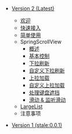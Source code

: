 * [Version 2 (Latest)](zh-cn/README)
    * [欢迎](zh-cn/README)
    * [快速接入](zh-cn/V2/GettingStart)
    * [简单使用](zh-cn/V2/Usage)
    * SpringScrollView
        * [概述](zh-cn/V2/BasicContent)
        * [基本控制](zh-cn/V2/BasicControl)
        * [下拉刷新](zh-cn/V2/Refresh)
        * [自定义下拉刷新](zh-cn/V2/CustomRefresh)
        * [上拉加载](zh-cn/V2/Loading)
        * [自定义上拉加载](zh-cn/V2/CustomLoading)
        * [处理键盘遮挡](zh-cn/V2/TextInput)
        * [滑动 & 监听滑动](zh-cn/V2/Scroll)
    * [LargeList](https://bolan9999.github.io/react-native-largelist/#/)
    * 注意事项

* [Version 1 (stale:0.0.1)](zh-cn/V1/README)
